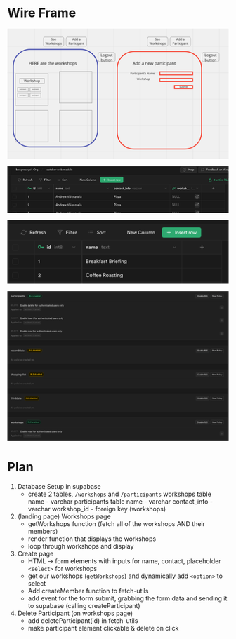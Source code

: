 # Wire Frame

![Wire frame](./assets/Screenshot%202022-11-30%20at%202.37.27%20PM.png)

![table 1](./assets/table1.png)

![table 2](./assets/table2.png)

![rls policies](./assets/rls.png)

# Plan

1. Database Setup in supabase
    - create 2 tables, `/workshops` and `/participants`
      workshops table
      name - varchar
      participants table
      name - varchar
      contact_info - varchar
      workshop_id - foreign key (workshops)
2. (landing page) Workshops page
    - getWorkshops function (fetch all of the workshops AND their members)
    - render function that displays the workshops
    - loop through workshops and display
3. Create page
    - HTML -> form elements with inputs for name, contact, placeholder `<select>` for workshops
    - get our workshops (`getWorkshops`) and dynamically add `<option>` to select
    - Add createMember function to fetch-utils
    - add event for the form submit, grabbing the form data and sending it to supabase (calling createParticipant)
4. Delete Participant (on workshops page)
    - add deleteParticipant(id) in fetch-utils
    - make participant element clickable & delete on click
